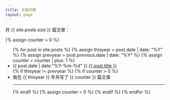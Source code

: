 ```yaml
---
title: 文章列表
layout: page
---
```


共 {{  site.posts.size  }} 篇文章：

{% assign counter = 0 %}
<ul class="listing">
{% for post in site.posts %}
  {% assign thisyear = post.date | date: "%Y" %}
  {% assign prevyear = post.previous.date | date: "%Y" %}
  {% assign counter = counter | plus: 1 %}
  <li class="listing-item">
    <time datetime="{{ post.date | date:"%Y-%m-%d" }}">{{ post.date | date:"%Y-%m-%d" }}</time>
    <a href="{{ post.url | prepend: site.baseurl}}" title="{{ post.title }}">{{ post.title }}</a>
  </li>
  {% if thisyear != prevyear %}
    {% if counter > 0 %}
      <li class="listing-seperator">我在 {{ thisyear }} 年共写了 {{ counter }} 篇文章</li>
      <hr class="post-list__divider">
    {% endif %}
    {% assign counter = 0 %}
  {% endif %}
{% endfor %}
</ul>
